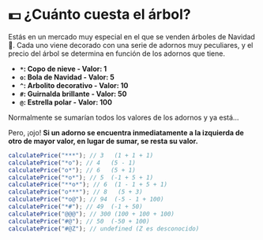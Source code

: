 # 💵 ¿Cuánto cuesta el árbol?

Estás en un mercado muy especial en el que se venden árboles de Navidad 🎄. Cada uno viene decorado con una serie de adornos muy peculiares, y el precio del árbol se determina en función de los adornos que tiene.

- **`*`: Copo de nieve - Valor: 1**
- **`o`: Bola de Navidad - Valor: 5**
- **`^`: Arbolito decorativo - Valor: 10**
- **`#`: Guirnalda brillante - Valor: 50**
- **`@`: Estrella polar - Valor: 100**

Normalmente se sumarían todos los valores de los adornos y ya está…

Pero, ¡ojo! **Si un adorno se encuentra inmediatamente a la izquierda de otro de mayor valor, en lugar de sumar, se resta su valor.**

```javascript
calculatePrice("***"); // 3   (1 + 1 + 1)
calculatePrice("*o"); // 4   (5 - 1)
calculatePrice("o*"); // 6   (5 + 1)
calculatePrice("*o*"); // 5  (-1 + 5 + 1)
calculatePrice("**o*"); // 6  (1 - 1 + 5 + 1)
calculatePrice("o***"); // 8   (5 + 3)
calculatePrice("*o@"); // 94  (-5 - 1 + 100)
calculatePrice("*#"); // 49  (-1 + 50)
calculatePrice("@@@"); // 300 (100 + 100 + 100)
calculatePrice("#@"); // 50  (-50 + 100)
calculatePrice("#@Z"); // undefined (Z es desconocido)
```
